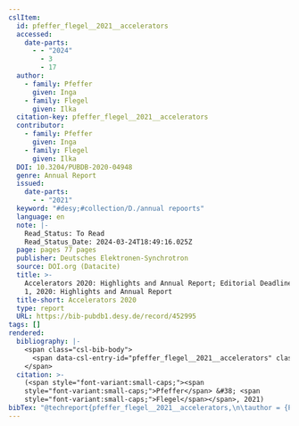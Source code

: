 ```yaml
---
cslItem:
  id: pfeffer_flegel__2021__accelerators
  accessed:
    date-parts:
      - - "2024"
        - 3
        - 17
  author:
    - family: Pfeffer
      given: Inga
    - family: Flegel
      given: Ilka
  citation-key: pfeffer_flegel__2021__accelerators
  contributor:
    - family: Pfeffer
      given: Inga
    - family: Flegel
      given: Ilka
  DOI: 10.3204/PUBDB-2020-04948
  genre: Annual Report
  issued:
    date-parts:
      - - "2021"
  keyword: "#desy;#collection/D./annual repoorts"
  language: en
  note: |-
    Read_Status: To Read
    Read_Status_Date: 2024-03-24T18:49:16.025Z
  page: pages 77 pages
  publisher: Deutsches Elektronen-Synchrotron
  source: DOI.org (Datacite)
  title: >-
    Accelerators 2020: Highlights and Annual Report; Editorial Deadline: March
    1, 2020: Highlights and Annual Report
  title-short: Accelerators 2020
  type: report
  URL: https://bib-pubdb1.desy.de/record/452995
tags: []
rendered:
  bibliography: |-
    <span class="csl-bib-body">
      <span data-csl-entry-id="pfeffer_flegel__2021__accelerators" class="csl-entry"><span class='author-bib'>Pfeffer, &#38; Flegel, I.</span>. <span class='date-bib'>(2021)</span>. <span class='title'><i><b><span style="font-style:normal;">Accelerators 2020: Highlights and Annual Report; Editorial Deadline: March 1, 2020: Highlights and Annual Report</span></b></i></span> (S. pages 77 pages) [Annual Report]. Deutsches Elektronen-Synchrotron. <span class='URL'><a href='https://doi.org/10.3204/PUBDB-2020-04948'>LINK</a></span></span>
    </span>
  citation: >-
    (<span style="font-variant:small-caps;"><span
    style="font-variant:small-caps;">Pfeffer</span> &#38; <span
    style="font-variant:small-caps;">Flegel</span></span>, 2021)
bibTex: "@techreport{pfeffer_flegel__2021__accelerators,\n\tauthor = {Pfeffer, Inga and Flegel, Ilka},\n\tdoi = {10.3204/PUBDB-2020-04948},\n\tyear = {2021},\n\tnote = {Read\\textunderscore{}Status: To Read\nRead\\textunderscore{}Status\\textunderscore{}Date: 2024-03-24T18:49:16.025Z},\n\tpages = {pages 77 pages},\n\tinstitution = {Deutsches Elektronen-Synchrotron},\n\ttitle = {Accelerators 2020: Highlights and {Annual} {Report}; {Editorial} {Deadline}: March 1, 2020: Highlights and {Annual} {Report}},\n\ttype = {Annual {Report}},\n\turl = {https://bib-pubdb1.desy.de/record/452995},\n}\n\n"
---
```

